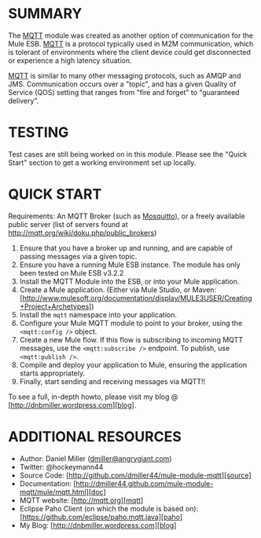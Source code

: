 
SUMMARY
=======
The [MQTT][mqtt] module was created as another option of communication for the Mule ESB.  [MQTT][mqtt] is a protocol typically
used in M2M communication, which is tolerant of environments where the client device could get disconnected or
experience a high latency situation.

[MQTT][mqtt] is similar to many other messaging protocols, such as AMQP and JMS.  Communication occurs over a "topic", and
has a given Quality of Service (QOS) setting that ranges from "fire and forget" to "guaranteed delivery".

TESTING
=======

Test cases are still being worked on in this module.  Please see the "Quick Start" section to get a working environment
set up locally.

QUICK START
===========

Requirements:  An MQTT Broker (such as [Mosquitto][mosquitto]), or a freely available public server (list of servers found at http://mqtt.org/wiki/doku.php/public_brokers)

1.  Ensure that you have a broker up and running, and are capable of passing messages via a given topic.
2.  Ensure you have a running Mule ESB instance.  The module has only been tested on Mule ESB v3.2.2
3.  Install the MQTT Module into the ESB, or into your Mule application.
4.  Create a Mule application. (Either via Mule Studio, or Maven:  [http://www.mulesoft.org/documentation/display/MULE3USER/Creating+Project+Archetypes])
5.  Install the `mqtt` namespace into your application.
6.  Configure your Mule MQTT module to point to your broker, using the `<mqtt:config />` object.
7.  Create a new Mule flow.  If this flow is subscribing to incoming MQTT messages, use the `<mqtt:subscribe />` endpoint.  To publish, use `<mqtt:publish />`.
8.  Compile and deploy your application to Mule, ensuring the application starts appropriately.
9.  Finally, start sending and receiving messages via MQTT!!

To see a full, in-depth howto, please visit my blog @ [http://dnbmiller.wordpress.com][blog].

ADDITIONAL RESOURCES
====================

* Author:  Daniel Miller (dmiller@angrygiant.com)
* Twitter:  @hockeymann44
* Source Code:  [http://github.com/dmiller44/mule-module-mqtt][source]
* Documentation:  [http://dmiller44.github.com/mule-module-mqtt/mule/mqtt.html][doc]
* MQTT website:  [http://mqtt.org][mqtt]
* Eclipse Paho Client (on which the module is based on):  [https://github.com/eclipse/paho.mqtt.java][paho]
* My Blog:  [http://dnbmiller.wordpress.com][blog]




[blog]:http://dnbmiller.wordpress.com
[mqtt]:http://mqtt.org/
[paho]:https://github.com/eclipse/paho.mqtt.java
[doc]:http://dmiller44.github.com/mule-module-mqtt/mule/mqtt.html
[source]:http://github.com/dmiller44/mule-module-mqtt
[mosquitto]:http://mosquitto.org/


